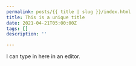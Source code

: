 ```yaml
---
permalink: posts/{{ title | slug }}/index.html
title: This is a unique title
date: 2021-04-21T05:00:00Z
tags: []
description: ''

---
```

I can type in here in an editor. 